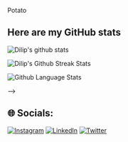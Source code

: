Potato

## Here are my GitHub stats

<p style="min-width:320px;width:50%">
<img src="https://github-readme-stats-rbsfoqutz-dlppdl.vercel.app/api?username=sanjipun&show_icons=true&theme=vision-friendly-dark&count_private=true" alt="Dilip's github stats" />
</p>
<p style="min-width:320px;width:50%">
<img src="https://github-readme-streak-stats.herokuapp.com?user=sanjipun&theme=vision-friendly-dark&hide_border=true" alt="Dilip's Github Streak Stats" />
</p>
<p style="min-width:320px;width:50%">
<img src="https://github-readme-stats-rbsfoqutz-dlppdl.vercel.app/api/top-langs/?username=sanjipun&layout=compact&theme=vision-friendly-dark" alt="Github Language Stats">
</p>
-->

## 🌐 Socials:
[![Instagram](https://img.shields.io/badge/Instagram-%23E4405F.svg?logo=Instagram&logoColor=white)](https://instagram.com/sanjipun24) [![LinkedIn](https://img.shields.io/badge/LinkedIn-%230077B5.svg?logo=linkedin&logoColor=white)](https://linkedin.com/in/sanji-pun) [![Twitter](https://img.shields.io/badge/Twitter-%231DA1F2.svg?logo=Twitter&logoColor=white)](https://twitter.com/sopcil) 
